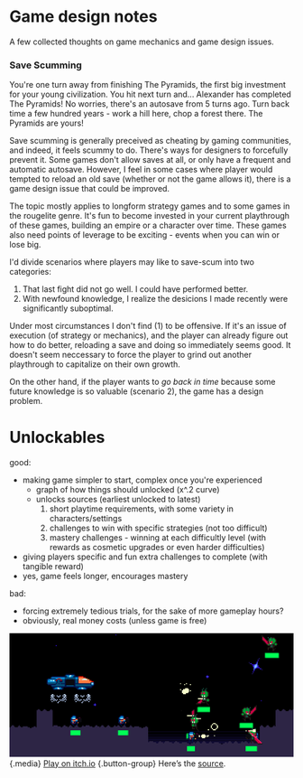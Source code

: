 # Game design notes

A few collected thoughts on game mechanics and game design issues.

### Save Scumming

You're one turn away from finishing The Pyramids, the first big investment for your young civilization. You hit next turn and... Alexander has completed The Pyramids! No worries, there's an autosave from 5 turns ago. Turn back time a few hundred years - work a hill here, chop a forest there. The Pyramids are yours!

Save scumming is generally preceived as cheating by gaming communities, and indeed, it feels scummy to do. There's ways for designers to forcefully prevent it. Some games don't allow saves at all, or only have a frequent and automatic autosave. However, I feel in some cases where player would tempted to reload an old save (whether or not the game allows it), there is a game design issue that could be improved.

The topic mostly applies to longform strategy games and to some games in the rougelite genre. It's fun to become invested in your current playthrough of these games, building an empire or a character over time. These games also need points of leverage to be exciting - events when you can win or lose big.

I'd divide scenarios where players may like to save-scum into two categories:
1. That last fight did not go well. I could have performed better.
2. With newfound knowledge, I realize the desicions I made recently were significantly suboptimal.

Under most circumstances I don't find (1) to be offensive. If it's an issue of execution (of strategy or mechanics), and the player can already figure out how to do better, reloading a save and doing so immediately seems good. It doesn't seem neccessary to force the player to grind out another playthrough to capitalize on their own growth.

On the other hand, if the player wants to *go back in time* because some future knowledge is so valuable (scenario 2), the game has a design problem.

# Unlockables

good:
- making game simpler to start, complex once you're experienced
    - graph of how things should unlocked (x^.2 curve)
    - unlocks sources (earliest unlocked to latest)
        1. short playtime requirements, with some variety in characters/settings
        2. challenges to win with specific strategies (not too difficult)
        3. mastery challenges - winning at each difficultly level (with rewards as cosmetic upgrades or even harder difficulties)
- giving players specific and fun extra challenges to complete (with tangible reward)
- yes, game feels longer, encourages mastery

bad:
- forcing extremely tedious trials, for the sake of more gameplay hours?
- obviously, real money costs (unless game is free)

![Dropship](/pages/dropship/dropship.png) {.media}
[Play on itch.io](https://benhhopkins.itch.io/dropship) {.button-group}
Here’s the [source](https://github.com/benhhopkins/LD41).
